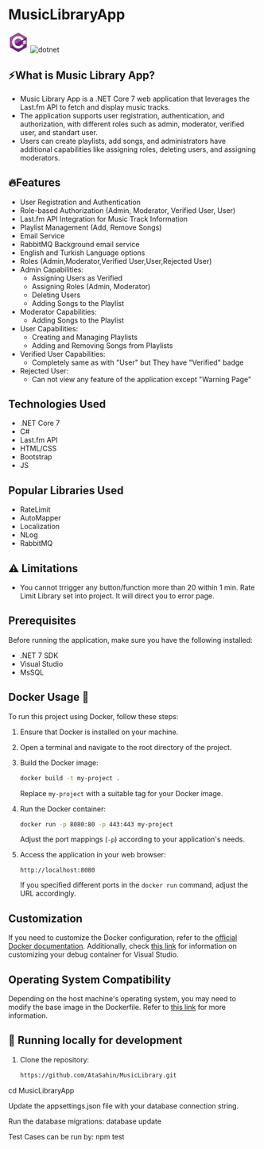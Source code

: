 # MusicLibraryApp
<div style="text-align: center,text-align: center">
<img src="https://raw.githubusercontent.com/devicons/devicon/master/icons/csharp/csharp-original.svg" alt="csharp" width="40" height="40"/>
<img src="https://upload.wikimedia.org/wikipedia/commons/e/ee/.NET_Core_Logo.svg" alt="dotnet" width="40" height="40"/>
  <div/>
    
## ⚡What is Music Library App?

- Music Library App is a .NET Core 7 web application that leverages the Last.fm API to fetch and display music tracks. 
- The application supports user registration, authentication, and authorization, with different roles such as admin, moderator, verified user, and standart user.
- Users can create playlists, add songs, and administrators have additional capabilities like assigning roles, deleting users, and assigning moderators.

## 🔥Features

- User Registration and Authentication
- Role-based Authorization (Admin, Moderator, Verified User, User)
- Last.fm API Integration for Music Track Information
- Playlist Management (Add, Remove Songs)
- Email Service
- RabbitMQ Background email service
- English and Turkish Language options
- Roles (Admin,Moderator,Verified User,User,Rejected User)
- Admin Capabilities:
  - Assigning Users as Verified
  - Assigning Roles (Admin, Moderator)
  - Deleting Users
  - Adding Songs to the Playlist
- Moderator Capabilities:
  - Adding Songs to the Playlist
- User Capabilities:
  - Creating and Managing Playlists
  - Adding and Removing Songs from Playlists
- Verified User Capabilities:
  - Completely same as with "User" but They have "Verified" badge
- Rejected User:
  - Can not view any feature of the application except "Warning Page"
 

## Technologies Used
- .NET Core 7
- C#
- Last.fm API
- HTML/CSS
- Bootstrap
- JS
## Popular Libraries Used
- RateLimit
- AutoMapper
- Localization
- NLog
- RabbitMQ

## ⚠️ Limitations
- You cannot trrigger any button/function more than 20 within 1 min. Rate Limit Library set into project. It will direct you to error page.

## Prerequisites

Before running the application, make sure you have the following installed:

- .NET 7 SDK
- Visual Studio
- MsSQL

## Docker Usage 🧬

To run this project using Docker, follow these steps:

1. Ensure that Docker is installed on your machine.

2. Open a terminal and navigate to the root directory of the project.

3. Build the Docker image:

    ```bash
    docker build -t my-project .
    ```

   Replace `my-project` with a suitable tag for your Docker image.

4. Run the Docker container:

    ```bash
    docker run -p 8080:80 -p 443:443 my-project
    ```

   Adjust the port mappings (`-p`) according to your application's needs.

5. Access the application in your web browser:

    ```
    http://localhost:8080
    ```

   If you specified different ports in the `docker run` command, adjust the URL accordingly.

## Customization

If you need to customize the Docker configuration, refer to the [official Docker documentation](https://docs.docker.com/). Additionally, check [this link](https://aka.ms/customizecontainer) for information on customizing your debug container for Visual Studio.

## Operating System Compatibility

Depending on the host machine's operating system, you may need to modify the base image in the Dockerfile. Refer to [this link](https://aka.ms/containercompat) for more information.



## 🧬 Running locally for development

1. Clone the repository:

   ```bash
   https://github.com/AtaSahin/MusicLibrary.git
   
cd MusicLibraryApp

Update the appsettings.json file with your database connection string.

Run the database migrations:
database update



Test Cases can be run by:
npm test

